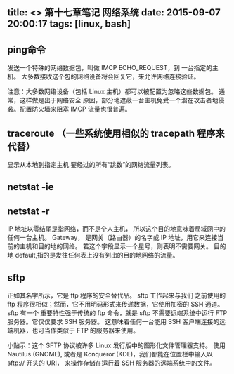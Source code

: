 title: <<The Linux Command Line>> 第十七章笔记 网络系统
date: 2015-09-07 20:00:17
tags: [linux, bash]
---
## ping命令
发送一个特殊的网络数据包，叫做 IMCP ECHO_REQUEST，到 一台指定的主机。
大多数接收这个包的网络设备将会回复它，来允许网络连接验证。

注意：大多数网络设备（包括 Linux 主机）都可以被配置为忽略这些数据包。
通常，这样做是出于网络安全 原因，部分地遮蔽一台主机免受一个潜在攻击者地侵袭。配置防火墙来阻塞 IMCP 流量也很普遍。

## traceroute （一些系统使用相似的 tracepath 程序来代替）
显示从本地到指定主机 要经过的所有“跳数”的网络流量列表。

## netstat -ie

## netstat -r
IP 地址以零结尾是指网络，而不是个人主机， 所以这个目的地意味着局域网中的任何一台主机。
Gateway， 是网关（路由器）的名字或 IP 地址，用它来连接当前的主机和目的地的网络。 若这个字段显示一个星号，则表明不需要网关。
目的地 default,指的是发往任何表上没有列出的目的地网络的流量。

## sftp
正如其名字所示，它是 ftp 程序的安全替代品。
sftp 工作起来与我们 之前使用的 ftp 程序很相似；然而，它不用明码形式来传递数据，它使用加密的 SSH 通道。
sftp 有一个 重要特性强于传统的 ftp 命令，就是 sftp 不需要远端系统中运行 FTP 服务器。它仅仅要求 SSH 服务器。 
这意味着任何一台能用 SSH 客户端连接的远端机器，也可当作类似于 FTP 的服务器来使用。

小贴示：这个 SFTP 协议被许多 Linux 发行版中的图形化文件管理器支持。
使用 Nautilus (GNOME), 或者是 Konqueror (KDE)，我们都能在位置栏中输入以 sftp:// 开头的 URI， 来操作存储在运行着 SSH 服务器的远端系统中的文件。

